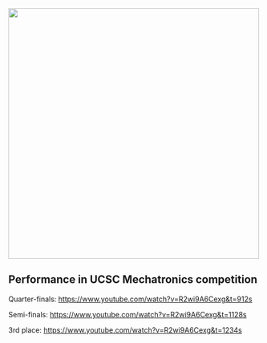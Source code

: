 
<img src="https://github.com/robby7272/Mechatronics/assets/118023804/a017f47a-b4c2-44cc-8b21-3bcf02772a13" width="500" height="500">

## Performance in UCSC Mechatronics competition

Quarter-finals: https://www.youtube.com/watch?v=R2wi9A6Cexg&t=912s

Semi-finals: https://www.youtube.com/watch?v=R2wi9A6Cexg&t=1128s

3rd place: https://www.youtube.com/watch?v=R2wi9A6Cexg&t=1234s
